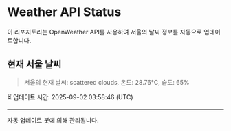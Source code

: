 
# Weather API Status

이 리포지토리는 OpenWeather API를 사용하여 서울의 날씨 정보를 자동으로 업데이트합니다.

## 현재 서울 날씨
> 서울의 현재 날씨: scattered clouds, 온도: 28.76°C, 습도: 65%

⏳ 업데이트 시간: 2025-09-02 03:58:46 (UTC)

---
자동 업데이트 봇에 의해 관리됩니다.
